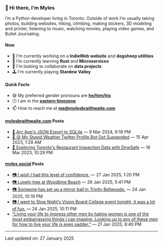 ### 👋 Hi there, I'm Myles

I’m a Python developer living in Toronto. Outside of work I’m usually taking photos, building websites, hiking, climbing, making stickers, 3D modeling and printer, listening to music, watching movies, playing video games, and Bullet Journaling.

#### Now

-   🔭 I'm currently working on a **IndieWeb website** and **dogsheep utilities**
-   🌱 I’m currently learning **Rust** and **Microservices**
-   👯 I'm looking to collaborate on **data projects**
-   🕹️ I'm currently playing **Stardew Valley**

#### Quick Facts

-   😆 My preferred gender pronouns are **[he/him/his](https://www.mypronouns.org/he-him)**
-   🕒 I am in the **[eastern timezone](https://time.is/Toronto)**
-   📫 How to reach me at **[me@mylesbraithwaite.com](mailto:me@mylesbraithwaite.com)**

<!--
-   🤔 I’m looking for help with ...
-   💬 Ask me about ...
-   ⚡ Fun fact: ...
-->

#### [mylesbraithwaite.com](https://mylesbraithwaite.com/) Posts
<!-- START: BLOG_POSTS -->
-   [📝 Arc App's JSON Export to SQLite](https://mylesbraithwaite.com/arc-apps-json-export-to-sqlite) — 9 Mar 2024, 9:19 PM
-   [📝 😢 My Stupid Weather Twitter Profile Bot Got Suspended](https://mylesbraithwaite.com/my-stupid-weather-twitter-profile-bot-got-suspended) — 15 Apr 2023, 1:28 AM
-   [📝 Exploring Toronto's Restaurant Inspection Data with DineSafe](https://mylesbraithwaite.com/exploring-torontos-restaurant-inspection-data-with-dinesafe) — 16 Mar 2023, 10:29 PM
<!-- END: BLOG_POSTS -->


#### [myles.social](https://myles.social/) Posts
<!-- START: MICROBLOG_POSTS -->
-   [📷 I wish I had this level of confidence.](https://myles.social/2025/01/27/i-wish-i-had-this.html) — 27 Jan 2025, 1:20 PM
-   [📷 Lonely tree at Woodbine Beach](https://myles.social/2025/01/26/lonely-tree-at-woodbine-beach.html) — 26 Jan 2025, 5:41 PM
-   [📷 Someone has set up a mirror ball in Trinity Bellwoods.](https://myles.social/2025/01/24/someone-has-set-up-a.html) — 24 Jan 2025, 10:19 PM
-   [📷 I went to Slow Night’s Vision Board Collage event tonight, it was a lot of fun.](https://myles.social/2025/01/24/i-went-to-slow-nights.html) — 24 Jan 2025, 10:11 PM
-   [“Living your life to impress other men by hating women is one of the most embarrassing things I can imagine. Looking up to any of these men for how to live your life is even sadder.”](https://myles.social/2025/01/21/living-your-life-to-impress.html) — 21 Jan 2025, 6:40 PM
<!-- END: MICROBLOG_POSTS -->

---

<!-- START: LAST_UPDATED_AT -->
Last updated on: 27 January 2025
<!-- END: LAST_UPDATED_AT -->
